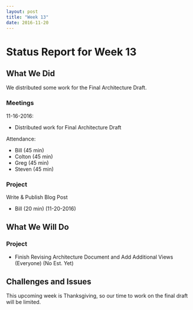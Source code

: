 ```yaml
---
layout: post
title: "Week 13"
date: 2016-11-20
---
```


# Status Report for Week 13

## What We Did

We distributed some work for the Final Architecture Draft.

### Meetings

11-16-2016:

- Distributed work for Final Architecture Draft

Attendance:

- Bill (45 min)
- Colton (45 min)
- Greg (45 min)
- Steven (45 min)

### Project

Write & Publish Blog Post

- Bill (20 min) (11-20-2016)

## What We Will Do

### Project

- Finish Revising Architecture Document and Add Additional Views (Everyone) (No Est. Yet)

## Challenges and Issues

This upcoming week is Thanksgiving, so our time to work on the final draft will be limited.

